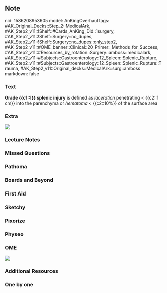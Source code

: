 ## Note
nid: 1586208953605
model: AnKingOverhaul
tags: #AK_Original_Decks::Step_2::MedicalArk, #AK_Step2_v11::!Shelf::#Cards_AnKing_Did::1surgery, #AK_Step2_v11::!Shelf::Surgery::no_dupes, #AK_Step2_v11::!Shelf::Surgery::no_dupes::only_step2, #AK_Step2_v11::#OME_banner::Clinical::20_Primer:_Methods_for_Success, #AK_Step2_v11::#Resources_by_rotation::Surgery::amboss::medicalark, #AK_Step2_v11::#Subjects::Gastroenterology::12_Spleen::Splenic_Rupture, #AK_Step2_v11::#Subjects::Gastroenterology::12_Spleen::Splenic_Rupture::Trauma, #AK_Step2_v11::Original_decks::MedicalArk::surg::amboss
markdown: false

### Text
<b>Grade {{c1::I}} splenic injury</b> is defined as
<i>laceration</i> penetrating < {{c2::1 cm}} into the parenchyma
or <i>hematoma</i> < {{c2::10%}} of the surface area

### Extra
<img src="big_588f42410725c.jpg">

### Lecture Notes


### Missed Questions


### Pathoma


### Boards and Beyond


### First Aid


### Sketchy


### Pixorize


### Physeo


### OME
<div class="ome-widget">
  <a href="https://onlinemeded.org/spa/surgery?ref=anki"><img src=
  "_OME_AnkiFlashcards_Topic_3.png"></a>
</div>

### Additional Resources


### One by one

